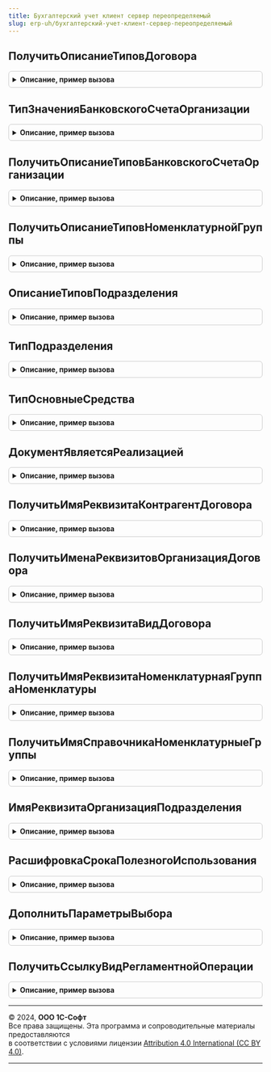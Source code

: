 ```yaml
---
title: Бухгалтерский учет клиент сервер переопределяемый
slug: erp-uh/бухгалтерский-учет-клиент-сервер-переопределяемый
---
```



## ПолучитьОписаниеТиповДоговора
<details style="margin: 1em 0; padding: 0.5em; border: 1px solid #ccc; border-radius: 6px;">

<summary style="font-weight: bold; cursor: pointer;">Описание, пример вызова</summary>

```bsl

// Функция описание типа договора.
//
// Параметры:
//	ЗначениеКонтрагента - СправочникСсылка.Контрагенты, СправочникСсылка.Организации, Неопределено -
//		Ссылка для определения типа контрагента, договоры которого необходимо получить.
//
// Возвращаемое значение:
//	ОписаниеТипов - Описание типов справочник, содержащих договоры.
//
Функция ПолучитьОписаниеТиповДоговора(ЗначениеКонтрагента = Неопределено) Экспорт
```

Пример вызова
```bsl
Результат = БухгалтерскийУчетКлиентСерверПереопределяемый.ПолучитьОписаниеТиповДоговора(ЗначениеКонтрагента);
```
</details>

## ТипЗначенияБанковскогоСчетаОрганизации
<details style="margin: 1em 0; padding: 0.5em; border: 1px solid #ccc; border-radius: 6px;">

<summary style="font-weight: bold; cursor: pointer;">Описание, пример вызова</summary>

```bsl

// Функция возвращает тип банковского счета организации.
//
// Возвращаемое значение:
//	Тип - Тип справочника с банковскими счетами организации.
//
Функция ТипЗначенияБанковскогоСчетаОрганизации() Экспорт
```

Пример вызова
```bsl
Результат = БухгалтерскийУчетКлиентСерверПереопределяемый.ТипЗначенияБанковскогоСчетаОрганизации() 
```
</details>

## ПолучитьОписаниеТиповБанковскогоСчетаОрганизации
<details style="margin: 1em 0; padding: 0.5em; border: 1px solid #ccc; border-radius: 6px;">

<summary style="font-weight: bold; cursor: pointer;">Описание, пример вызова</summary>

```bsl

// Функция ПолучитьОписаниеТиповБанковскогоСчетаОрганизации ОписаниеТипов
// для банковских счетов организаций.
//
// Возвращаемое значение:
//	ОписаниеТипов - Описание типов справочника с банковскими счетами организаций.
//
Функция ПолучитьОписаниеТиповБанковскогоСчетаОрганизации() Экспорт
```

Пример вызова
```bsl
Результат = БухгалтерскийУчетКлиентСерверПереопределяемый.ПолучитьОписаниеТиповБанковскогоСчетаОрганизации() 
```
</details>

## ПолучитьОписаниеТиповНоменклатурнойГруппы
<details style="margin: 1em 0; padding: 0.5em; border: 1px solid #ccc; border-radius: 6px;">

<summary style="font-weight: bold; cursor: pointer;">Описание, пример вызова</summary>

```bsl

// Функция ПолучитьОписаниеТиповНоменклатурнойГруппы возвращает
// тип для номенклатурной группы.
//
// Возвращаемое значение:
//	ОписаниеТипов - Описание типа справочника для вида субконто "Номенклатурные группы".
//
Функция ПолучитьОписаниеТиповНоменклатурнойГруппы() Экспорт
```

Пример вызова
```bsl
Результат = БухгалтерскийУчетКлиентСерверПереопределяемый.ПолучитьОписаниеТиповНоменклатурнойГруппы() 
```
</details>

## ОписаниеТиповПодразделения
<details style="margin: 1em 0; padding: 0.5em; border: 1px solid #ccc; border-radius: 6px;">

<summary style="font-weight: bold; cursor: pointer;">Описание, пример вызова</summary>

```bsl

// Функция ОписаниеТиповПодразделения возвращает
// описание типов для справочника подразделений.
//
// Возвращаемое значение:
//	ОписаниеТипов - Описание типов справочника для подразделений.
//
Функция ОписаниеТиповПодразделения() Экспорт
```

Пример вызова
```bsl
Результат = БухгалтерскийУчетКлиентСерверПереопределяемый.ОписаниеТиповПодразделения() 
```
</details>

## ТипПодразделения
<details style="margin: 1em 0; padding: 0.5em; border: 1px solid #ccc; border-radius: 6px;">

<summary style="font-weight: bold; cursor: pointer;">Описание, пример вызова</summary>

```bsl

// Функция возвращает тип для справочника подразделений.
//
// Возвращаемое значение:
//	Тип - Тип справочника подразделений.
//
Функция ТипПодразделения() Экспорт
```

Пример вызова
```bsl
Результат = БухгалтерскийУчетКлиентСерверПереопределяемый.ТипПодразделения() 
```
</details>

## ТипОсновныеСредства
<details style="margin: 1em 0; padding: 0.5em; border: 1px solid #ccc; border-radius: 6px;">

<summary style="font-weight: bold; cursor: pointer;">Описание, пример вызова</summary>

```bsl

//++ НЕ УТ

// Функция возвращает тип для справочника основные средства.
//
// Возвращаемое значение:
//	Тип - Тип справочника с основными средствами.
//
Функция ТипОсновныеСредства() Экспорт
```

Пример вызова
```bsl
Результат = БухгалтерскийУчетКлиентСерверПереопределяемый.ТипОсновныеСредства() 
```
</details>

## ДокументЯвляетсяРеализацией
<details style="margin: 1em 0; padding: 0.5em; border: 1px solid #ccc; border-radius: 6px;">

<summary style="font-weight: bold; cursor: pointer;">Описание, пример вызова</summary>

```bsl

// Функция ДокументЯвляетсяРеализацией возвращает Истина, если переданный по ссылке документ
// является документом реализации (товаров, услуг, ОС, НМА).
//
// Параметры:
//	СсылкаНаДокумент - ДокументСсылка.* - Проверяемый документ.
//
// Возвращаемое значение:
//	Булево - Истина - если документ является реализацией.
//
Функция ДокументЯвляетсяРеализацией(СсылкаНаДокумент) Экспорт
```

Пример вызова
```bsl
Результат = БухгалтерскийУчетКлиентСерверПереопределяемый.ДокументЯвляетсяРеализацией(СсылкаНаДокумент) 
```
</details>

## ПолучитьИмяРеквизитаКонтрагентДоговора
<details style="margin: 1em 0; padding: 0.5em; border: 1px solid #ccc; border-radius: 6px;">

<summary style="font-weight: bold; cursor: pointer;">Описание, пример вызова</summary>

```bsl

// Функция ПолучитьИмяРеквизитаКонтрагентДоговора имя реквизита в справочнике
// ДоговорыКонтрагентов, в котором храниться ссылка на контрагента-владельца.
//
// Возвращаемое значение:
//	Строка - Имя реквизита Контрагент в договоре.
//
Функция ПолучитьИмяРеквизитаКонтрагентДоговора() Экспорт
```

Пример вызова
```bsl
Результат = БухгалтерскийУчетКлиентСерверПереопределяемый.ПолучитьИмяРеквизитаКонтрагентДоговора() 
```
</details>

## ПолучитьИменаРеквизитовОрганизацияДоговора
<details style="margin: 1em 0; padding: 0.5em; border: 1px solid #ccc; border-radius: 6px;">

<summary style="font-weight: bold; cursor: pointer;">Описание, пример вызова</summary>

```bsl

// Возвращает имена реквизитов объекта с типом "Организация" по переданному типу объекта.
//
//	Параметры:
//		ТипПоля - Тип - тип объекта, для которого требуется вернуть имена реквизитов, содержащих ссылки на организацию.
//
//	Возвращаемое значение:
//		Массив  - массив имен реквизитов.
//
Функция ПолучитьИменаРеквизитовОрганизацияДоговора(ТипПоля = Неопределено) Экспорт
```

Пример вызова
```bsl
Результат = БухгалтерскийУчетКлиентСерверПереопределяемый.ПолучитьИменаРеквизитовОрганизацияДоговора(ТипПоля);
```
</details>

## ПолучитьИмяРеквизитаВидДоговора
<details style="margin: 1em 0; padding: 0.5em; border: 1px solid #ccc; border-radius: 6px;">

<summary style="font-weight: bold; cursor: pointer;">Описание, пример вызова</summary>

```bsl

// Функция ПолучитьИмяРеквизитаВидДоговора имя реквизита в справочнике
// ДоговорыКонтрагентов, по которому определяется вид договора.
//
// Возвращаемое значение:
//	Строка - Имя реквизита, определяющего вид договора.
//
Функция ПолучитьИмяРеквизитаВидДоговора() Экспорт
```

Пример вызова
```bsl
Результат = БухгалтерскийУчетКлиентСерверПереопределяемый.ПолучитьИмяРеквизитаВидДоговора() 
```
</details>

## ПолучитьИмяРеквизитаНоменклатурнаяГруппаНоменклатуры
<details style="margin: 1em 0; padding: 0.5em; border: 1px solid #ccc; border-radius: 6px;">

<summary style="font-weight: bold; cursor: pointer;">Описание, пример вызова</summary>

```bsl

// Функция ПолучитьИмяРеквизитаНоменклатурнаяГруппаНоменклатуры возвращает
// имя реквизита НоменклатурнаяГруппа в справочнике Номенклатура.
//
// Возвращаемое значение:
//	Строка - Имя реквизита номенклатуры, определяющего номенклатурную группу.
//
Функция ПолучитьИмяРеквизитаНоменклатурнаяГруппаНоменклатуры() Экспорт
```

Пример вызова
```bsl
Результат = БухгалтерскийУчетКлиентСерверПереопределяемый.ПолучитьИмяРеквизитаНоменклатурнаяГруппаНоменклатуры() 
```
</details>

## ПолучитьИмяСправочникаНоменклатурныеГруппы
<details style="margin: 1em 0; padding: 0.5em; border: 1px solid #ccc; border-radius: 6px;">

<summary style="font-weight: bold; cursor: pointer;">Описание, пример вызова</summary>

```bsl

// Функция возвращает имя справочника, являющегося субконто "НоменклатурныеГруппы".
//
// Возвращаемое значение:
//	Строка - Имя справочника, используемого в субконто "Номенклатурные группы".
//
Функция ПолучитьИмяСправочникаНоменклатурныеГруппы() Экспорт
```

Пример вызова
```bsl
Результат = БухгалтерскийУчетКлиентСерверПереопределяемый.ПолучитьИмяСправочникаНоменклатурныеГруппы() 
```
</details>

## ИмяРеквизитаОрганизацияПодразделения
<details style="margin: 1em 0; padding: 0.5em; border: 1px solid #ccc; border-radius: 6px;">

<summary style="font-weight: bold; cursor: pointer;">Описание, пример вызова</summary>

```bsl

// Функция возвращает строку с именем реквизита в справочнике подразделений,
// определяющего владельца подразделения, либо пустую строку, если справочник
// подразделений не является подчиненным справочником.
//
// Возвращаемое значение:
//	Строка - Имя реквизита организации в справочнике подразделений.
//
Функция ИмяРеквизитаОрганизацияПодразделения() Экспорт
```

Пример вызова
```bsl
Результат = БухгалтерскийУчетКлиентСерверПереопределяемый.ИмяРеквизитаОрганизацияПодразделения() 
```
</details>

## РасшифровкаСрокаПолезногоИспользования
<details style="margin: 1em 0; padding: 0.5em; border: 1px solid #ccc; border-radius: 6px;">

<summary style="font-weight: bold; cursor: pointer;">Описание, пример вызова</summary>

```bsl

// Функция возвращает расшифровку срока полезного использования в годах и
// месяцах.
//
// Параметры:
//  СрокПолезногоИспользования - Число - Срок полезного использования (в месяцах),
//                 подлежащий расшифровке.
//
// Возвращаемое значение:
//  Строка       - расшифровка срока полезного использования в годах и
//                 месяцах.
//
Функция РасшифровкаСрокаПолезногоИспользования(СрокПолезногоИспользования) Экспорт
```

Пример вызова
```bsl
Результат = БухгалтерскийУчетКлиентСерверПереопределяемый.РасшифровкаСрокаПолезногоИспользования(СрокПолезногоИспользования) 
```
</details>

## ДополнитьПараметрыВыбора
<details style="margin: 1em 0; padding: 0.5em; border: 1px solid #ccc; border-radius: 6px;">

<summary style="font-weight: bold; cursor: pointer;">Описание, пример вызова</summary>

```bsl

// Добавляет параметры выбора, которые используются в полях ввода.
//
// Параметры:
//  ТипПоляОбъекта	 - Тип - Тип значения в поле для которого заполняются параметры выбора.
//  СписокПараметров - Структура - Содержит значения других полей.
//  МассивПараметров - Массив - Содержит сформированные параметры выбора.
//
Процедура ДополнитьПараметрыВыбора(ТипПоляОбъекта, СписокПараметров, МассивПараметров) Экспорт
```

Пример вызова
```bsl
БухгалтерскийУчетКлиентСерверПереопределяемый.ДополнитьПараметрыВыбора(ТипПоляОбъекта, СписокПараметров, МассивПараметров) 
```
</details>

## ПолучитьСсылкуВидРегламентнойОперации
<details style="margin: 1em 0; padding: 0.5em; border: 1px solid #ccc; border-radius: 6px;">

<summary style="font-weight: bold; cursor: pointer;">Описание, пример вызова</summary>

```bsl

//++ НЕ УТ

// Функция возвращает ссылку на значение перечисления "ТипыРегламентныхОпераций"
// по имени операции
//
// Параметры:
//  ИмяРеглОперации	 - Строка - имя регл. операции
//
// Возвращаемое значение:
//  ПеречислениеСсылка.ТипыРегламентныхОпераций - ссылка на значение
//
Функция ПолучитьСсылкуВидРегламентнойОперации(ИмяРеглОперации) Экспорт
```

Пример вызова
```bsl
Результат = БухгалтерскийУчетКлиентСерверПереопределяемый.ПолучитьСсылкуВидРегламентнойОперации(ИмяРеглОперации) 
```
</details>

---

© 2024, **ООО 1С-Софт**  
Все права защищены. Эта программа и сопроводительные материалы предоставляются  
в соответствии с условиями лицензии [Attribution 4.0 International (CC BY 4.0)](https://creativecommons.org/licenses/by/4.0/legalcode).

---
